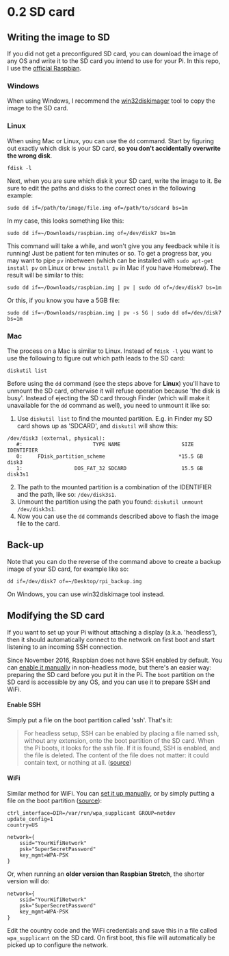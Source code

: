 0.2 SD card
===

## Writing the image to SD

If you did not get a preconfigured SD card, you can download the image of any OS and write it to the SD card you intend to use for your Pi. In this repo, I use the [official Raspbian][raspbian].

### Windows 

When using Windows, I recommend the [win32diskimager][win32] tool to copy the image to the SD card.

### Linux

When using Mac or Linux, you can use the `dd` command. Start by figuring out exactly which disk is your SD card, **so you don't accidentally overwrite the wrong disk**. 

```
fdisk -l
```

Next, when you are sure which disk it your SD card, write the image to it. Be sure to edit the paths and disks to the correct ones in the following example:

```
sudo dd if=/path/to/image/file.img of=/path/to/sdcard bs=1m
```

In my case, this looks something like this:

```
sudo dd if=~/Downloads/raspbian.img of=/dev/disk7 bs=1m
```

This command will take a while, and won't give you any feedback while it is running! Just be patient for ten minutes or so. To get a progress bar, you may want to pipe `pv` inbetween (which can be installed with `sudo apt-get install pv` on Linux or `brew install pv` in Mac if you have Homebrew). The result will be similar to this:

```
sudo dd if=~/Downloads/raspbian.img | pv | sudo dd of=/dev/disk7 bs=1m
```

Or this, if you know you have a 5GB file:
```
sudo dd if=~/Downloads/raspbian.img | pv -s 5G | sudo dd of=/dev/disk7 bs=1m
```

### Mac

The process on a Mac is similar to Linux. Instead of `fdisk -l` you want to use the following to figure out which path leads to the SD card:

```
diskutil list
```

Before using the `dd` command (see the steps above for **Linux**) you'll have to unmount the SD card, otherwise it will refuse operation because 'the disk is busy'. Instead of ejecting the SD card through Finder (which will make it unavailable for the `dd` command as well), you need to unmount it like so:

1. Use `diskutil list` to find the mounted partition. E.g. in Finder my SD card shows up as 'SDCARD', and `diskutil` will show this:

```
/dev/disk3 (external, physical):
   #:                       TYPE NAME                    SIZE       IDENTIFIER
   0:     FDisk_partition_scheme                        *15.5 GB    disk3
   1:                 DOS_FAT_32 SDCARD                  15.5 GB    disk3s1
```

2. The path to the mounted partition is a combination of the IDENTIFIER and the path, like so: `/dev/disk3s1`.
3. Unmount the partition using the path you found: `diskutil unmount /dev/disk3s1`.
4. Now you can use the `dd` commands described above to flash the image file to the card.


## Back-up

Note that you can do the reverse of the command above to create a backup image of your SD card, for example like so:

```
dd if=/dev/disk7 of=~/Desktop/rpi_backup.img
```

On Windows, you can use win32diskimage tool instead.


## Modifying the SD card

If you want to set up your Pi without attaching a display (a.k.a. 'headless'), then it should
automatically connect to the network on first boot and start listening to an incoming SSH connection.

Since November 2016, Raspbian does not have SSH enabled by default. You can [enable it manually][1.3] in non-headless mode, but there's an easier way: preparing the SD card before you put it in the Pi. The `boot` partition on the SD card is accessible by any OS, and you can use it to prepare SSH and WiFi.


#### Enable SSH

Simply put a file on the boot partition called 'ssh'. That's it:

> For headless setup, SSH can be enabled by placing a file named ssh, without any extension, onto the boot partition of the SD card. When the Pi boots, it looks for the  ssh file. If it is found, SSH is enabled, and the file is deleted. The content of the file does not matter: it could contain text, or nothing at all. ([source][ssh])


#### WiFi

Similar method for WiFi. You can [set it up manually][1.3], or by simply putting a file on the boot partition ([source][wifi]):

```
ctrl_interface=DIR=/var/run/wpa_supplicant GROUP=netdev
update_config=1
country=US

network={
	ssid="YourWifiNetwork"
	psk="SuperSecretPassword"
	key_mgmt=WPA-PSK
}
```

Or, when running an **older version than Raspbian Stretch**, the shorter version will do:

```
network={
    ssid="YourWifiNetwork"
    psk="SuperSecretPassword"
    key_mgmt=WPA-PSK
}
```

Edit the country code and the WiFi credentials and save this in a file called `wpa_supplicant` on the SD card. On first boot, this file will automatically be picked up to configure the network.

[raspbian]: https://www.raspberrypi.org/downloads/
[win32]: https://sourceforge.net/projects/win32diskimager/
[1.2]: ./1.2-wifi.md
[1.3]: ./1.3-ssh.md
[ssh]: https://www.raspberrypi.org/documentation/remote-access/ssh/
[wifi]: https://raspberrypi.stackexchange.com/a/57023/12034]
